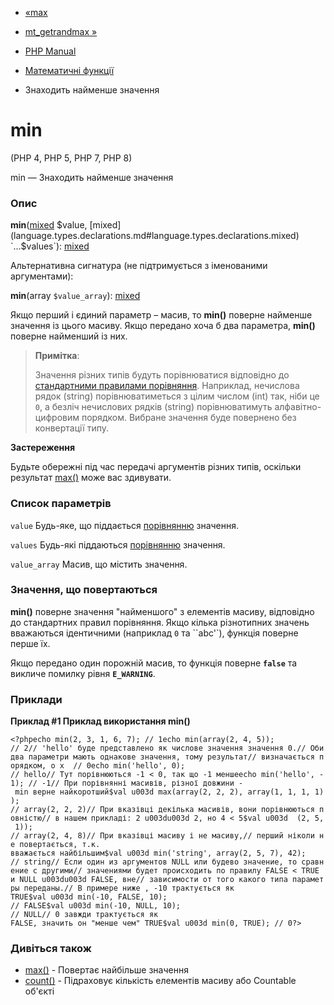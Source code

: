 - [«max](function.max.md)
- [mt_getrandmax »](function.mt-getrandmax.md)

- [PHP Manual](index.md)
- [Математичні функції](ref.math.md)
- Знаходить найменше значення

# min

(PHP 4, PHP 5, PHP 7, PHP 8)

min — Знаходить найменше значення

### Опис

**min**([mixed](language.types.declarations.md#language.types.declarations.mixed)
$value,
[mixed](language.types.declarations.md#language.types.declarations.mixed)
`...$values`):
[mixed](language.types.declarations.md#language.types.declarations.mixed)

Альтернативна сигнатура (не підтримується з іменованими аргументами):

**min**(array `$value_array`):
[mixed](language.types.declarations.md#language.types.declarations.mixed)

Якщо перший і єдиний параметр – масив, то **min()** поверне
найменше значення із цього масиву. Якщо передано хоча б два
параметра, **min()** поверне найменший із них.

> **Примітка**:
>
> Значення різних типів будуть порівнюватися відповідно до
> [стандартними правилами
> порівняння](language.operators.comparison.md). Наприклад, нечислова
> рядок (string) порівнюватиметься з цілим числом (int) так, ніби
> це `0`, а безліч нечислових рядків (string) порівнюватимуть
> алфавітно-цифровим порядком. Вибране значення буде повернено без
> конвертації типу.

**Застереження**

Будьте обережні під час передачі аргументів різних типів, оскільки
результат [max()](function.max.md) може вас здивувати.

### Список параметрів

`value`
Будь-яке, що піддається [порівнянню](language.operators.comparison.md)
значення.

`values`
Будь-які піддаються [порівнянню](language.operators.comparison.md)
значення.

`value_array`
Масив, що містить значення.

### Значення, що повертаються

**min()** поверне значення "найменшого" з елементів масиву,
відповідно до стандартних правил порівняння. Якщо кілька
різнотипних значень вважаються ідентичними (наприклад `0` та ``abc'`),
функція поверне перше їх.

Якщо передано один порожній масив, то функція поверне **`false`** та викличе
помилку рівня **`E_WARNING`**.

### Приклади

**Приклад #1 Приклад використання **min()****

`<?phpecho min(2, 3, 1, 6, 7); // 1echo min(array(2, 4, 5)); // 2// 'hello' буде представлено як числове значення значення 0.// Обидва параметри мають однакове значення, тому результат// визначається порядком, о х  // 0echo min('hello', 0); // hello// Тут порівнюються -1 < 0, так що -1 меншеecho min('hello', -1); // -1// При порівнянні масивів, різної довжини - min верне найкоротший$val u003d max(array(2, 2, 2), array(1, 1, 1, 1)); // array(2, 2, 2)// При вказівці декілька масивів, вони порівнюються повністю// в нашем прикладі: 2 u003du003d 2, но 4 < 5$val u003d  (2, 5, 1)); // array(2, 4, 8)// При вказівці масиву і не масиву,// перший ніколи не повертається, т.к. вважається найбільшим$val u003d min('string', array(2, 5, 7), 42); // string// Если один из аргументов NULL или будево значение, то сравнение с другими// значениями будет происходить по правилу FALSE < TRUE и NULL u003du003d FALSE, вне// зависимости от того какого типа параметры переданы.// В примере ниже , -10 трактується як TRUE$val u003d min(-10, FALSE, 10); // FALSE$val u003d min(-10, NULL, 10); // NULL// 0 завжди трактується як FALSE, значить он "менше чем" TRUE$val u003d min(0, TRUE); // 0?> `

### Дивіться також

- [max()](function.max.md) - Повертає найбільше значення
- [count()](function.count.md) - Підраховує кількість елементів
масиву або Countable об'єкті
